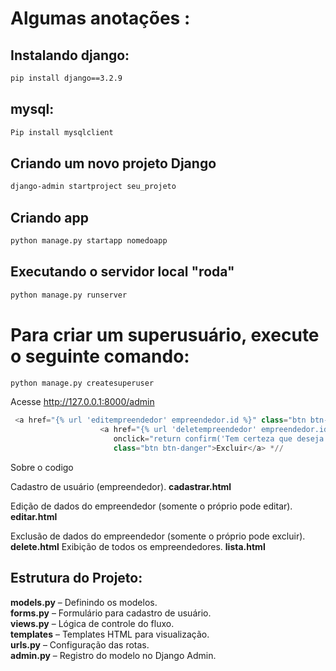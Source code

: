 # Algumas anotações :

## Instalando django:
````cmd
pip install django==3.2.9
````
## mysql:
````cmd
Pip install mysqlclient
````

## Criando um novo projeto Django

````cmd
django-admin startproject seu_projeto
````
## Criando app
````cmd
python manage.py startapp nomedoapp
````

## Executando o servidor local "roda"

````cmd
python manage.py runserver

````

# Para criar um superusuário, execute o seguinte comando:

````cmd
python manage.py createsuperuser

````
Acesse http://127.0.0.1:8000/admin



````` py
 <a href="{% url 'editempreendedor' empreendedor.id %}" class="btn btn-secondary">Editar</a>
                    <a href="{% url 'deletempreendedor' empreendedor.id %}" 
                       onclick="return confirm('Tem certeza que deseja excluir este empreendedor?');"
                       class="btn btn-danger">Excluir</a> *//

`````


Sobre o codigo 

Cadastro de usuário (empreendedor). 
**cadastrar.html**

Edição de dados do empreendedor (somente o próprio pode editar).
**editar.html**

Exclusão de dados do empreendedor (somente o próprio pode excluir).
**delete.html**
Exibição de todos os empreendedores.
**lista.html**

## Estrutura do Projeto:
**models.py** – Definindo os modelos.<br>
**forms.py** – Formulário para cadastro de usuário. <br>
**views.py** – Lógica de controle do fluxo. <br>
**templates** – Templates HTML para visualização. <br>
**urls.py** – Configuração das rotas. <br>
**admin.py** – Registro do modelo no Django Admin.